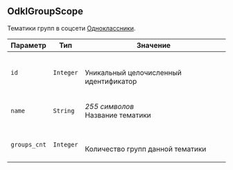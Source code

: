 
## OdklGroupScope

Тематики групп в соцсети [Одноклассники](http://odnoklassniki.ru/).

<table>
    <thead>
        <tr><th>Параметр</th><th>Тип</th><th>Значение</th></tr>
    </thead>
    <tbody>
        <tr>
            <td><code>id</code></td>
            <td><code>Integer</code></td>
            <td><p><br />Уникальный целочисленный идентификатор</p></td>
        </tr><tr>
            <td><code>name</code></td>
            <td><code>String</code></td>
            <td><p><em>255 символов</em> <br />Название тематики</p></td>
        </tr><tr>
            <td><code>groups_cnt</code></td>
            <td><code>Integer</code></td>
            <td><p><br />Количество групп данной тематики</p></td>
        </tr>
    </tbody>
</table>